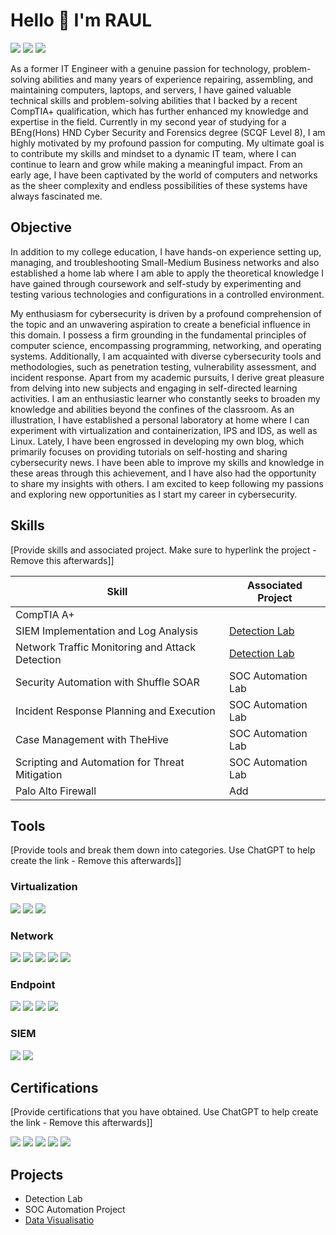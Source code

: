 # Hello 👋 I'm RAUL
<a href="https://www.linkedin.com/in/gomes-costa/" target="_blank"><img src="https://img.shields.io/badge/-LinkedIn-0072b1?&style=for-the-badge&logo=linkedin&logoColor=white" /></a> <a href="mailto:raul@rcosta.uk" target="_blank"><img src="https://img.shields.io/badge/-Email-D14836?&style=for-the-badge&logo=Gmail&logoColor=white" /></a> <a href="https://github.com/rcosta-uk" target="_blank"><img src="https://img.shields.io/badge/-GitHub-181717?&style=for-the-badge&logo=github&logoColor=white" /></a> 
<!-- A Comment 
<a href="https://discord.com/channels/@me/1174436098202669178" target="_blank"><img src="https://img.shields.io/badge/-Discord-5865F2?&style=for-the-badge&logo=discord&logoColor=white" /></a> -->


As a former IT Engineer with a genuine passion for technology, problem-solving abilities and many years of experience repairing, assembling, and maintaining computers, laptops, and servers, I have gained valuable technical skills and problem-solving abilities that I backed by a recent CompTIA+ qualification, which has further enhanced my knowledge and expertise in the field. Currently in my second year of studying for a BEng(Hons) HND Cyber Security and Forensics degree (SCQF Level 8), I am highly motivated by my profound passion for computing. My ultimate goal is to contribute my skills and mindset to a dynamic IT team, where I can continue to learn and grow while making a meaningful impact. 
From an early age, I have been captivated by the world of computers and networks as the sheer complexity and endless possibilities of these systems have always fascinated me.

## Objective

In addition to my college education, I have hands-on experience setting up, managing, and troubleshooting Small-Medium Business networks and also established a home lab where I am able to apply the theoretical knowledge I have gained through coursework and self-study by experimenting and testing various technologies and configurations in a controlled environment. 

My enthusiasm for cybersecurity is driven by a profound comprehension of the topic and an unwavering aspiration to create a beneficial influence in this domain. I possess a firm grounding in the fundamental principles of computer science, encompassing programming, networking, and operating systems. Additionally, I am acquainted with diverse cybersecurity tools and methodologies, such as penetration testing, vulnerability assessment, and incident response.
Apart from my academic pursuits, I derive great pleasure from delving into new subjects and engaging in self-directed learning activities. I am an enthusiastic learner who constantly seeks to broaden my knowledge and abilities beyond the confines of the classroom. As an illustration, I have established a personal laboratory at home where I can experiment with virtualization and containerization, IPS and IDS, as well as Linux. Lately, I have been engrossed in developing my own blog, which primarily focuses on providing tutorials on self-hosting and sharing cybersecurity news. I have been able to improve my skills and knowledge in these areas through this achievement, and I have also had the opportunity to share my insights with others. I am excited to keep following my passions and exploring new opportunities as I start my career in cybersecurity. 


## Skills
[Provide skills and associated project. Make sure to hyperlink the project - Remove this afterwards]]

| Skill                                         | Associated Project         |
|-----------------------------------------------|----------------------------|
| CompTIA A+                                    |                            |
| SIEM Implementation and Log Analysis          | <a href="https://google.com">Detection Lab</a>|
| Network Traffic Monitoring and Attack Detection | <a href="https://google.com">Detection Lab</a>|
| Security Automation with Shuffle SOAR         | SOC Automation Lab|
| Incident Response Planning and Execution      | SOC Automation Lab|
| Case Management with TheHive                  | SOC Automation Lab|
| Scripting and Automation for Threat Mitigation | SOC Automation Lab|
| Palo Alto Firewall   | Add |

## Tools
[Provide tools and break them down into categories. Use ChatGPT to help create the link - Remove this afterwards]]


### Virtualization
<div>
    <img src="https://img.shields.io/badge/-Proxmox-EE0000?&style=for-the-badge&logo=Proxmox&logoColor=white" />
    <img src="https://img.shields.io/badge/-VMware%20ESXi-607078?&style=for-the-badge&logo=VMware&logoColor=white" />
    <img src="https://img.shields.io/badge/-VMware%20Pro-607078?&style=for-the-badge&logo=VMware&logoColor=white" />

</div>

### Network
<div>
    <img src="https://img.shields.io/badge/-Palo%20Alto%20Networks-0079BF?&style=for-the-badge&logo=Palo%20Alto%20Networks&logoColor=white" />
    <img src="https://img.shields.io/badge/-pfSense-333333?&style=for-the-badge&logo=pfSense&logoColor=white" />
    <img src="https://img.shields.io/badge/-OPNsense-2C3E50?&style=for-the-badge&logo=OPNsense&logoColor=white" />
    <img src="https://img.shields.io/badge/-Cisco%20CCNAv7-1BA0D7?&style=for-the-badge&logo=Cisco&logoColor=white" />
    <img src="https://img.shields.io/badge/-Wireshark-1679A7?&style=for-the-badge&logo=Wireshark&logoColor=white" />



</div>

### Endpoint
<div>
    <img src="https://img.shields.io/badge/-Microsoft_Windows-00A4EF?&style=for-the-badge&logo=Microsoft&logoColor=white" />
    <img src="https://img.shields.io/badge/-Velociraptor-4B275F?&style=for-the-badge&logo=Velociraptor&logoColor=white" />
    <img src="https://img.shields.io/badge/-Debian-A81D33?&style=for-the-badge&logo=debian&logoColor=white" />
    <img src="https://img.shields.io/badge/-Ubuntu-E95420?style=for-the-badge&logo=ubuntu&logoColor=white" />


</div>

### SIEM
<div>
    <img src="https://img.shields.io/badge/-Wazuh-557C83?&style=for-the-badge&logo=wazuh&logoColor=white" />
    <img src="https://img.shields.io/badge/-Elastic-005571?&style=for-the-badge&logo=Elastic&logoColor=white" />
</div>



## Certifications
[Provide certifications that you have obtained. Use ChatGPT to help create the link - Remove this afterwards]]
<div>
<img src="https://img.shields.io/badge/-Security%2B-FF0000?&style=for-the-badge&logo=CompTIA&logoColor=white" />
<img src="https://img.shields.io/badge/-Network%2B-007ACC?&style=for-the-badge&logo=CompTIA&logoColor=white" />
<img src="https://img.shields.io/badge/-A%2B-4D4D4D?&style=for-the-badge&logo=CompTIA&logoColor=white" />
<img src="https://img.shields.io/badge/-CDSA-006400?&style=for-the-badge&logoColor=white" />
<img src="https://img.shields.io/badge/-CCD-000080?&style=for-the-badge&logoColor=white" />
</div>

## Projects
- Detection Lab
- SOC Automation Project
- <a href="https://github.com/rcosta-uk/Centralise-Logs-Metrics" target="_blank">Data Visualisatio</a>



<!--
**rcosta-uk/rcosta-uk** is a ✨ _special_ ✨ repository because its `README.md` (this file) appears on your GitHub profile.

Here are some ideas to get you started:

- 🔭 I’m currently working on ...
- 🌱 I’m currently learning ...
- 👯 I’m looking to collaborate on ...
- 🤔 I’m looking for help with ...
- 💬 Ask me about ...
- 📫 How to reach me: ...
- 😄 Pronouns: ...
- ⚡ Fun fact: ...
-->

